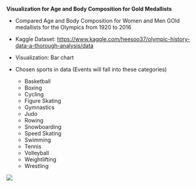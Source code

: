 
**Visualization for Age and Body Composition for Gold Medallists**

- Compared Age and Body Composition for Women and Men GOld medallists for the Olympics from 1920 to 2016

- Kaggle Dataset: https://www.kaggle.com/heesoo37/olympic-history-data-a-thorough-analysis/data

- Visualization: Bar chart

- Chosen sports in data (Events will fall into these categories)
	- Basketball
	- Boxing
	- Cycling
	- Figure Skating
	- Gymnastics
	- Judo
	- Rowing
	- Snowboarding
	- Speed Skating
	- Swimming
	- Tennis
	- Volleyball
	- Weightlifting
	- Wrestling


![](https://github.com/diannejardinez/Project_2_Visualization/blob/dj_branch/static/assets/images/chart1html.png)